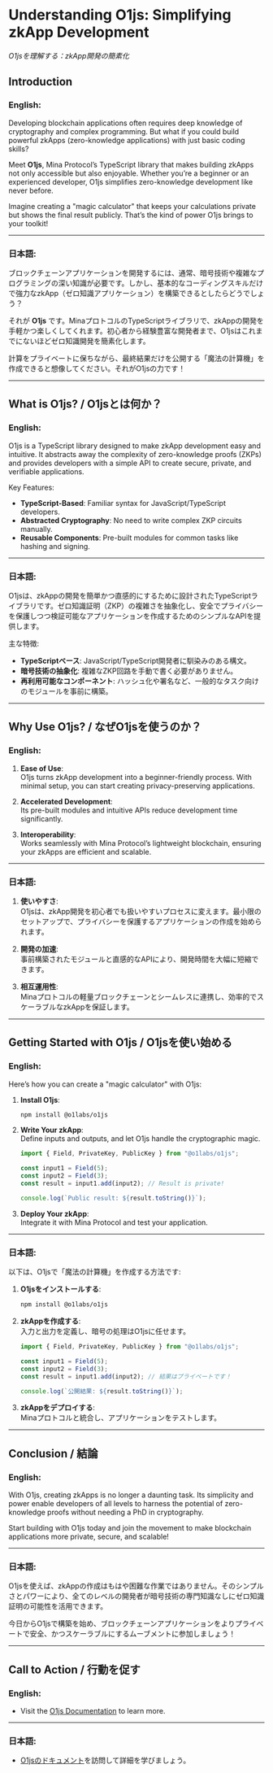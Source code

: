 # Understanding O1js: Simplifying zkApp Development  
_O1jsを理解する：zkApp開発の簡素化_  

## **Introduction**  
### English:  
Developing blockchain applications often requires deep knowledge of cryptography and complex programming. But what if you could build powerful zkApps (zero-knowledge applications) with just basic coding skills?  

Meet **O1js**, Mina Protocol’s TypeScript library that makes building zkApps not only accessible but also enjoyable. Whether you’re a beginner or an experienced developer, O1js simplifies zero-knowledge development like never before.  

Imagine creating a "magic calculator" that keeps your calculations private but shows the final result publicly. That’s the kind of power O1js brings to your toolkit!  

---

### 日本語:  
ブロックチェーンアプリケーションを開発するには、通常、暗号技術や複雑なプログラミングの深い知識が必要です。しかし、基本的なコーディングスキルだけで強力なzkApp（ゼロ知識アプリケーション）を構築できるとしたらどうでしょう？  

それが **O1js** です。MinaプロトコルのTypeScriptライブラリで、zkAppの開発を手軽かつ楽しくしてくれます。初心者から経験豊富な開発者まで、O1jsはこれまでにないほどゼロ知識開発を簡素化します。  

計算をプライベートに保ちながら、最終結果だけを公開する「魔法の計算機」を作成できると想像してください。それがO1jsの力です！  

---

## **What is O1js? / O1jsとは何か？**  
### English:  
O1js is a TypeScript library designed to make zkApp development easy and intuitive. It abstracts away the complexity of zero-knowledge proofs (ZKPs) and provides developers with a simple API to create secure, private, and verifiable applications.  

Key Features:  
- **TypeScript-Based**: Familiar syntax for JavaScript/TypeScript developers.  
- **Abstracted Cryptography**: No need to write complex ZKP circuits manually.  
- **Reusable Components**: Pre-built modules for common tasks like hashing and signing.  

---

### 日本語:  
O1jsは、zkAppの開発を簡単かつ直感的にするために設計されたTypeScriptライブラリです。ゼロ知識証明（ZKP）の複雑さを抽象化し、安全でプライバシーを保護しつつ検証可能なアプリケーションを作成するためのシンプルなAPIを提供します。  

主な特徴:  
- **TypeScriptベース**: JavaScript/TypeScript開発者に馴染みのある構文。  
- **暗号技術の抽象化**: 複雑なZKP回路を手動で書く必要がありません。  
- **再利用可能なコンポーネント**: ハッシュ化や署名など、一般的なタスク向けのモジュールを事前に構築。  

---

## **Why Use O1js? / なぜO1jsを使うのか？**  
### English:  
1. **Ease of Use**:  
   O1js turns zkApp development into a beginner-friendly process. With minimal setup, you can start creating privacy-preserving applications.  

2. **Accelerated Development**:  
   Its pre-built modules and intuitive APIs reduce development time significantly.  

3. **Interoperability**:  
   Works seamlessly with Mina Protocol’s lightweight blockchain, ensuring your zkApps are efficient and scalable.  

---

### 日本語:  
1. **使いやすさ**:  
   O1jsは、zkApp開発を初心者でも扱いやすいプロセスに変えます。最小限のセットアップで、プライバシーを保護するアプリケーションの作成を始められます。  

2. **開発の加速**:  
   事前構築されたモジュールと直感的なAPIにより、開発時間を大幅に短縮できます。  

3. **相互運用性**:  
   Minaプロトコルの軽量ブロックチェーンとシームレスに連携し、効率的でスケーラブルなzkAppを保証します。  

---

## **Getting Started with O1js / O1jsを使い始める**  
### English:  
Here’s how you can create a "magic calculator" with O1js:  

1. **Install O1js**:  
   ```bash  
   npm install @o1labs/o1js  
   ```  

2. **Write Your zkApp**:  
   Define inputs and outputs, and let O1js handle the cryptographic magic.  
   ```typescript  
   import { Field, PrivateKey, PublicKey } from "@o1labs/o1js";  

   const input1 = Field(5);  
   const input2 = Field(3);  
   const result = input1.add(input2); // Result is private!  

   console.log(`Public result: ${result.toString()}`);  
   ```  

3. **Deploy Your zkApp**:  
   Integrate it with Mina Protocol and test your application.  

---

### 日本語:  
以下は、O1jsで「魔法の計算機」を作成する方法です:  

1. **O1jsをインストールする**:  
   ```bash  
   npm install @o1labs/o1js  
   ```  

2. **zkAppを作成する**:  
   入力と出力を定義し、暗号の処理はO1jsに任せます。  
   ```typescript  
   import { Field, PrivateKey, PublicKey } from "@o1labs/o1js";  

   const input1 = Field(5);  
   const input2 = Field(3);  
   const result = input1.add(input2); // 結果はプライベートです！  

   console.log(`公開結果: ${result.toString()}`);  
   ```  

3. **zkAppをデプロイする**:  
   Minaプロトコルと統合し、アプリケーションをテストします。  

---

## **Conclusion / 結論**  
### English:  
With O1js, creating zkApps is no longer a daunting task. Its simplicity and power enable developers of all levels to harness the potential of zero-knowledge proofs without needing a PhD in cryptography.  

Start building with O1js today and join the movement to make blockchain applications more private, secure, and scalable!  

---

### 日本語:  
O1jsを使えば、zkAppの作成はもはや困難な作業ではありません。そのシンプルさとパワーにより、全てのレベルの開発者が暗号技術の専門知識なしにゼロ知識証明の可能性を活用できます。  

今日からO1jsで構築を始め、ブロックチェーンアプリケーションをよりプライベートで安全、かつスケーラブルにするムーブメントに参加しましょう！  

---

## **Call to Action / 行動を促す**  
### English:  
- Visit the [O1js Documentation](https://docs.minaprotocol.com/o1js) to learn more. 
---

### 日本語:  
- [O1jsのドキュメント](https://docs.minaprotocol.com/o1js)を訪問して詳細を学びましょう。  
